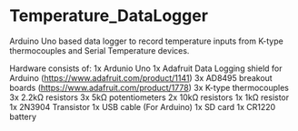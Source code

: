 # Temperature_DataLogger
Arduino Uno based data logger to record temperature inputs from K-type thermocouples and Serial Temperature devices. 

Hardware consists of:
1x Ardunio Uno 
1x Adafruit Data Logging shield for Arduino (https://www.adafruit.com/product/1141)
3x AD8495 breakout boards (https://www.adafruit.com/product/1778)
3x K-type thermocouples
3x 2.2kΩ resistors
3x 5kΩ potentiometers 
2x 10kΩ resistors
1x 1kΩ resistor
1x 2N3904 Transistor
1x USB cable (For Arduino)
1x SD card
1x CR1220 battery

